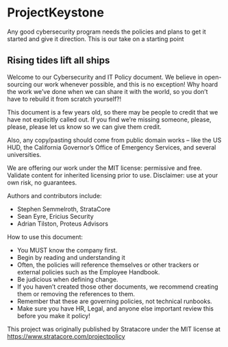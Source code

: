 # ProjectKeystone
Any good cybersecurity program needs the policies and plans to get it started and give it direction. This is our take on a starting point

## Rising tides lift all ships
Welcome to our Cybersecurity and IT Policy document. We believe in open-sourcing our work whenever possible, and this is no exception! Why hoard the work we’ve done when we can share it with the world, so you don’t have to rebuild it from scratch yourself?! 

This document is a few years old, so there may be people to credit that we have not explicitly called out. If you find we’re missing someone, please, please, please let us know so we can give them credit. 

Also, any copy/pasting should come from public domain works – like the US HUD, the California Governor’s Office of Emergency Services, and several universities. 

We are offering our work under the MIT license: permissive and free. Validate content for inherited licensing prior to use. Disclaimer: use at your own risk, no guarantees.

Authors and contributors include:

- Stephen Semmelroth, StrataCore
- Sean Eyre, Ericius Security
- Adrian Tilston, Proteus Advisors

How to use this document:

- You MUST know the company first.
- Begin by reading and understanding it
- Often, the policies will reference themselves or other trackers or external policies such as the Employee Handbook.
- Be judicious when defining change.
- If you haven’t created those other documents, we recommend creating them or removing the references to them.
- Remember that these are governing policies, not technical runbooks.
- Make sure you have HR, Legal, and anyone else important review this before you make it policy!

This project was originally published by Stratacore under the MIT license at https://www.stratacore.com/projectpolicy
